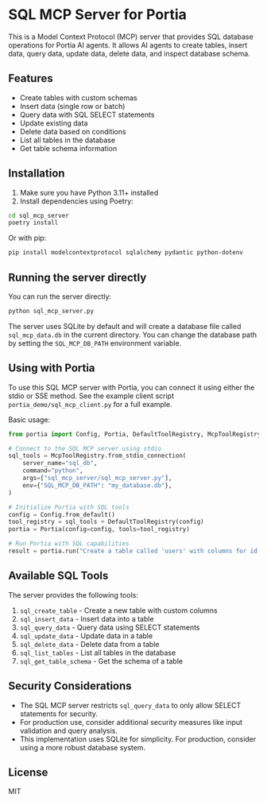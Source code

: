 # SQL MCP Server for Portia

This is a Model Context Protocol (MCP) server that provides SQL database operations for Portia AI agents. It allows AI agents to create tables, insert data, query data, update data, delete data, and inspect database schema.

## Features

- Create tables with custom schemas
- Insert data (single row or batch)
- Query data with SQL SELECT statements
- Update existing data
- Delete data based on conditions
- List all tables in the database
- Get table schema information

## Installation

1. Make sure you have Python 3.11+ installed
2. Install dependencies using Poetry:

```bash
cd sql_mcp_server
poetry install
```

Or with pip:

```bash
pip install modelcontextprotocol sqlalchemy pydantic python-dotenv
```

## Running the server directly

You can run the server directly:

```bash
python sql_mcp_server.py
```

The server uses SQLite by default and will create a database file called `sql_mcp_data.db` in the current directory. You can change the database path by setting the `SQL_MCP_DB_PATH` environment variable.

## Using with Portia

To use this SQL MCP server with Portia, you can connect it using either the stdio or SSE method. See the example client script `portia_demo/sql_mcp_client.py` for a full example.

Basic usage:

```python
from portia import Config, Portia, DefaultToolRegistry, McpToolRegistry

# Connect to the SQL MCP server using stdio
sql_tools = McpToolRegistry.from_stdio_connection(
    server_name="sql_db",
    command="python",
    args=["sql_mcp_server/sql_mcp_server.py"],
    env={"SQL_MCP_DB_PATH": "my_database.db"},
)

# Initialize Portia with SQL tools
config = Config.from_default()
tool_registry = sql_tools + DefaultToolRegistry(config)
portia = Portia(config=config, tools=tool_registry)

# Run Portia with SQL capabilities
result = portia.run("Create a table called 'users' with columns for id, name, and email")
```

## Available SQL Tools

The server provides the following tools:

1. `sql_create_table` - Create a new table with custom columns
2. `sql_insert_data` - Insert data into a table
3. `sql_query_data` - Query data using SELECT statements
4. `sql_update_data` - Update data in a table
5. `sql_delete_data` - Delete data from a table
6. `sql_list_tables` - List all tables in the database
7. `sql_get_table_schema` - Get the schema of a table

## Security Considerations

- The SQL MCP server restricts `sql_query_data` to only allow SELECT statements for security.
- For production use, consider additional security measures like input validation and query analysis.
- This implementation uses SQLite for simplicity. For production, consider using a more robust database system.

## License

MIT 